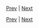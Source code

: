 [Prev](https://github.com/Ubugeeei/chibivue/blob/main/books/japanese/340_bcs_options_api.md) | [Next](https://github.com/Ubugeeei/chibivue/blob/main/books/japanese/410_btc_transform.md)



[Prev](https://github.com/Ubugeeei/chibivue/blob/main/books/japanese/340_bcs_options_api.md) | [Next](https://github.com/Ubugeeei/chibivue/blob/main/books/japanese/410_btc_transform.md)